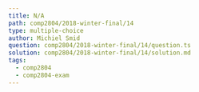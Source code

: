 ```yaml
---
title: N/A
path: comp2804/2018-winter-final/14
type: multiple-choice
author: Michiel Smid
question: comp2804/2018-winter-final/14/question.ts
solution: comp2804/2018-winter-final/14/solution.md
tags:
  - comp2804
  - comp2804-exam
---
```

